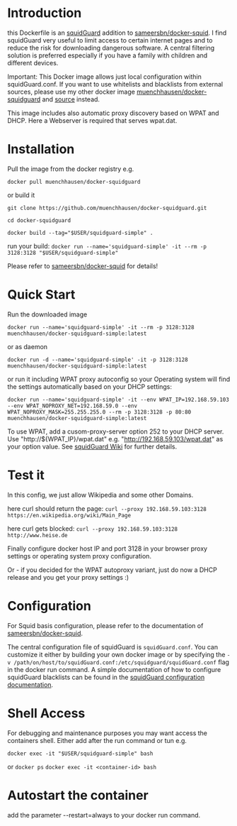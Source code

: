 # Introduction

this Dockerfile is an [squidGuard](http://www.squidguard.org/) addition to [sameersbn/docker-squid](https://github.com/sameersbn/docker-squid). 
I find squidGuard very useful to limit access to certain internet pages and to reduce the risk for downloading dangerous software. A central filtering solution is preferred especially if you have a family with children and different devices.

Important: This Docker image allows just local configuration within squidGuard.conf. If you want to use whitelists and blacklists from external sources, please use my other docker image [muenchhausen/docker-squidguard](https://hub.docker.com/r/muenchhausen/docker-squidguard/) and [source](https://github.com/muenchhausen/docker-squidguard) instead.

This image includes also automatic proxy discovery based on WPAT and DHCP. Here a Webserver is required that serves wpat.dat.

# Installation

Pull the image from the docker registry e.g.

```docker pull muenchhausen/docker-squidguard```

or build it

```git clone https://github.com/muenchhausen/docker-squidguard.git```

```cd docker-squidguard```

```docker build --tag="$USER/squidguard-simple" .```

run your build:
```docker run --name='squidguard-simple' -it --rm -p 3128:3128 "$USER/squidguard-simple" ```

Please refer to [sameersbn/docker-squid](https://github.com/sameersbn/docker-squid) for details!

# Quick Start

Run the downloaded image

```docker run --name='squidguard-simple' -it --rm -p 3128:3128 muenchhausen/docker-squidguard-simple:latest```

or as daemon

```docker run -d --name='squidguard-simple' -it -p 3128:3128 muenchhausen/docker-squidguard-simple:latest```

or run it including WPAT proxy autoconfig so your Operating system will find the settings automatically based on your DHCP settings:

```docker run --name='squidguard-simple' -it --env WPAT_IP=192.168.59.103 --env WPAT_NOPROXY_NET=192.168.59.0 --env WPAT_NOPROXY_MASK=255.255.255.0 --rm -p 3128:3128 -p 80:80 muenchhausen/docker-squidguard-simple:latest```

To use WPAT, add a cusom-proxy-server option 252 to your DHCP server. Use "http://${WPAT_IP}/wpat.dat" e.g. "http://192.168.59.103/wpat.dat" as your option value. See [squidGuard Wiki](http://wiki.squid-cache.org/SquidFaq/ConfiguringBrowsers#Automatic_WPAD_with_DHCP) for further details.

# Test it 
In this config, we just allow Wikipedia and some other Domains.

here curl should return the page:
```curl --proxy 192.168.59.103:3128 https://en.wikipedia.org/wiki/Main_Page```

here curl gets blocked:
```curl --proxy 192.168.59.103:3128 http://www.heise.de```

Finally configure docker host IP and port 3128 in your browser proxy settings or operating system proxy configuration.

Or - if you decided for the WPAT autoproxy variant, just do now a DHCP release and you get your proxy settings :)


# Configuration

For Squid basis configuration, please refer to the documentation of [sameersbn/docker-squid](https://github.com/sameersbn/docker-squid).

The central configuration file of squidGuard is `squidGuard.conf`. You can customize it either by building your own docker image or by specifying the `-v /path/on/host/to/squidGuard.conf:/etc/squidguard/squidGuard.conf` flag in the docker run command. A simple documentation of how to configure squidGuard blacklists can be found in the [squidGuard configuration documentation](http://www.squidguard.org/Doc/configure.html).

# Shell Access


For debugging and maintenance purposes you may want access the containers shell. Either add after the run command or tun e.g.

```docker exec -it "$USER/squidguard-simple" bash  ```

or
```docker ps```
```docker exec -it <container-id> bash   ```

# Autostart the container

add the parameter --restart=always to your docker run command.
